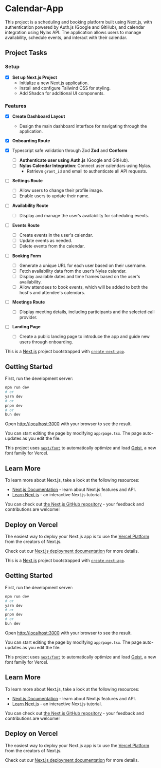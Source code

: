 # Calendar-App

This project is a scheduling and booking platform built using Next.js, with authentication powered by Auth.js (Google and GitHub), and calendar integration using Nylas API. The application allows users to manage availability, schedule events, and interact with their calendar.

## Project Tasks

### Setup

- [x] **Set up Next.js Project**
  - Initialize a new Next.js application.
  - Install and configure Tailwind CSS for styling.
  - Add Shadcn for additional UI components.

### Features

- [x] **Create Dashboard Layout**
  - Design the main dashboard interface for navigating through the application.
- [x] **Onboarding Route**
- [x] Typescript safe validation through Zod **Zod** and **Conform**

  - [ ] **Authenticate user using Auth.js** (Google and GitHub).
  - [ ] **Nylas Calendar Integration**: Connect user calendars using Nylas.
    - Retrieve `grant_id` and email to authenticate all API requests.

- [ ] **Settings Route**

  - [ ] Allow users to change their profile image.
  - [ ] Enable users to update their name.

- [ ] **Availability Route**

  - [ ] Display and manage the user’s availability for scheduling events.

- [ ] **Events Route**

  - [ ] Create events in the user's calendar.
  - [ ] Update events as needed.
  - [ ] Delete events from the calendar.

- [ ] **Booking Form**

  - [ ] Generate a unique URL for each user based on their username.
  - [ ] Fetch availability data from the user’s Nylas calendar.
  - [ ] Display available dates and time frames based on the user's availability.
  - [ ] Allow attendees to book events, which will be added to both the host's and attendee's calendars.

- [ ] **Meetings Route**

  - [ ] Display meeting details, including participants and the selected call provider.

- [ ] **Landing Page**
  - [ ] Create a public landing page to introduce the app and guide new users through onboarding.

This is a [Next.js](https://nextjs.org) project bootstrapped with [`create-next-app`](https://nextjs.org/docs/app/api-reference/cli/create-next-app).

## Getting Started

First, run the development server:

```bash
npm run dev
# or
yarn dev
# or
pnpm dev
# or
bun dev
```

Open [http://localhost:3000](http://localhost:3000) with your browser to see the result.

You can start editing the page by modifying `app/page.tsx`. The page auto-updates as you edit the file.

This project uses [`next/font`](https://nextjs.org/docs/app/building-your-application/optimizing/fonts) to automatically optimize and load [Geist](https://vercel.com/font), a new font family for Vercel.

## Learn More

To learn more about Next.js, take a look at the following resources:

- [Next.js Documentation](https://nextjs.org/docs) - learn about Next.js features and API.
- [Learn Next.js](https://nextjs.org/learn) - an interactive Next.js tutorial.

You can check out [the Next.js GitHub repository](https://github.com/vercel/next.js) - your feedback and contributions are welcome!

## Deploy on Vercel

The easiest way to deploy your Next.js app is to use the [Vercel Platform](https://vercel.com/new?utm_medium=default-template&filter=next.js&utm_source=create-next-app&utm_campaign=create-next-app-readme) from the creators of Next.js.

Check out our [Next.js deployment documentation](https://nextjs.org/docs/app/building-your-application/deploying) for more details.

This is a [Next.js](https://nextjs.org) project bootstrapped with [`create-next-app`](https://nextjs.org/docs/app/api-reference/cli/create-next-app).

## Getting Started

First, run the development server:

```bash
npm run dev
# or
yarn dev
# or
pnpm dev
# or
bun dev
```

Open [http://localhost:3000](http://localhost:3000) with your browser to see the result.

You can start editing the page by modifying `app/page.tsx`. The page auto-updates as you edit the file.

This project uses [`next/font`](https://nextjs.org/docs/app/building-your-application/optimizing/fonts) to automatically optimize and load [Geist](https://vercel.com/font), a new font family for Vercel.

## Learn More

To learn more about Next.js, take a look at the following resources:

- [Next.js Documentation](https://nextjs.org/docs) - learn about Next.js features and API.
- [Learn Next.js](https://nextjs.org/learn) - an interactive Next.js tutorial.

You can check out [the Next.js GitHub repository](https://github.com/vercel/next.js) - your feedback and contributions are welcome!

## Deploy on Vercel

The easiest way to deploy your Next.js app is to use the [Vercel Platform](https://vercel.com/new?utm_medium=default-template&filter=next.js&utm_source=create-next-app&utm_campaign=create-next-app-readme) from the creators of Next.js.

Check out our [Next.js deployment documentation](https://nextjs.org/docs/app/building-your-application/deploying) for more details.
